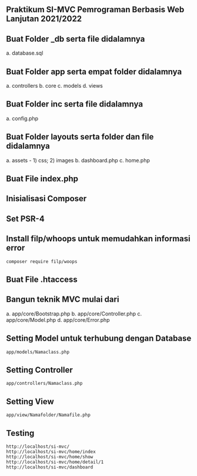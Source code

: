 ## Praktikum SI-MVC Pemrograman Berbasis Web Lanjutan 2021/2022
## Buat Folder _db serta file didalamnya
a. database.sql
## Buat Folder app serta empat folder didalamnya
a. controllers
b. core
c. models
d. views
## Buat Folder inc serta file didalamnya
a. config.php
## Buat Folder layouts serta folder dan file didalamnya
a. assets - 1) css; 2) images
b. dashboard.php
c. home.php
## Buat File index.php
## Inisialisasi Composer
## Set PSR-4
## Install filp/whoops untuk memudahkan informasi error
```
composer require filp/woops
```
## Buat File .htaccess
## Bangun teknik MVC mulai dari
a. app/core/Bootstrap.php
b. app/core/Controller.php
c. app/core/Model.php
d. app/core/Error.php
## Setting Model untuk terhubung dengan Database
```
app/models/Namaclass.php
```
## Setting Controller
```
app/controllers/Namaclass.php
```
## Setting View
```
app/view/Namafolder/Namafile.php
```

## Testing

```
http://localhost/si-mvc/
http://localhost/si-mvc/home/index
http://localhost/si-mvc/home/show
http://localhost/si-mvc/home/detail/1
http://localhost/si-mvc/dashboard
```